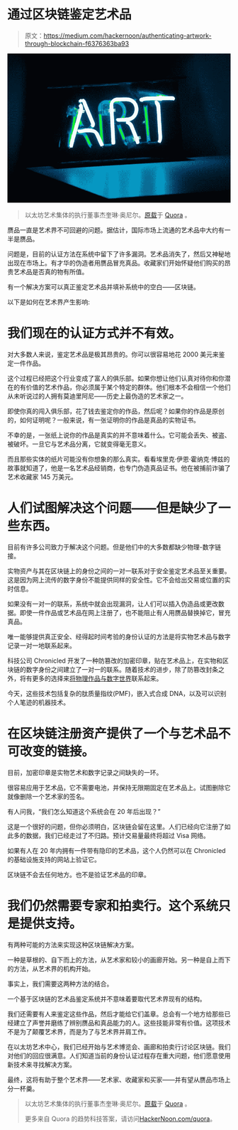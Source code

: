 # 通过区块链鉴定艺术品

> 原文：<https://medium.com/hackernoon/authenticating-artwork-through-blockchain-f6376363ba93>

![](img/030f096bf648090a10d5bfcfed797eef.png)

> 以太坊艺术集体的执行董事杰奎琳·奥尼尔。[原载](https://www.quora.com/How-are-art-and-new-technology-connected/answer/Jacqueline-ONeill-14)于 [Quora](http://quora.com/?ref=hackernoon) 。

赝品一直是艺术界不可回避的问题。据估计，国际市场上流通的艺术品中大约有一半是赝品。

问题是，目前的认证方法在系统中留下了许多漏洞。艺术品消失了，然后又神秘地出现在市场上。有才华的伪造者用赝品冒充真品。收藏家们开始怀疑他们购买的昂贵艺术品是否真的物有所值。

有一个解决方案可以真正鉴定艺术品并填补系统中的空白——区块链。

以下是如何在艺术界产生影响:

# **我们现在的认证方式并不有效。**

对大多数人来说，鉴定艺术品是极其昂贵的。你可以很容易地花 2000 美元来鉴定一件作品。

这个过程已经把这个行业变成了富人的俱乐部。如果你想让他们认真对待你和你潜在的有价值的艺术作品，你必须属于某个特定的群体。他们根本不会相信一个他们从未听说过的人拥有莫迪里阿尼——历史上最伪造的艺术家之一。

即使你真的闯入俱乐部，花了钱去鉴定你的作品，然后呢？如果你的作品是原创的，如何证明呢？一般来说，有一张证明你的作品是真品的实物证书。

不幸的是，一张纸上说你的作品是真实的并不意味着什么。它可能会丢失、被盗、被破坏。一旦它与艺术品分离，它就变得毫无意义。

而且那些实体的纸片可能没有你想象的那么真实。看看埃里克·伊恩·霍纳克·博兹的故事就知道了，他是一名艺术品经销商，也专门伪造真品证书。他在被捕前诈骗了艺术收藏家 145 万美元。

# 人们试图解决这个问题——但是缺少了一些东西。

目前有许多公司致力于解决这个问题。但是他们中的大多数都缺少物理-数字链接。

实物资产与其在区块链上的身份之间的一对一联系对于安全鉴定艺术品至关重要。这是因为网上流传的数字身份不能提供同样的安全性。它不会给出交易或位置的实时信息。

如果没有一对一的联系，系统中就会出现漏洞，让人们可以插入伪造品或更改数据。即使一件作品或艺术品在网上注册了，也不能阻止有人用赝品替换掉它，冒充真品。

唯一能够提供真正安全、经得起时间考验的身份认证的方法是将实物艺术品与数字记录一对一地联系起来。

科技公司 Chronicled 开发了一种防篡改的加密印章，贴在艺术品上，在实物和区块链的数字身份之间建立了一对一的联系。随着技术的进步，除了防篡改封条之外，将有更多的选择来[将物理作品与数字世界](https://www.artsy.net/article/artsy-editorial-these-four-technologies-may-finally-put-an-end-to-art-forgery)联系起来。

今天，这些技术包括复杂的肽质量指纹(PMF)，嵌入式合成 DNA，以及可以识别个人笔迹的机器技术。

# **在区块链注册资产提供了一个与艺术品不可改变的链接。**

目前，加密印章是实物艺术和数字记录之间缺失的一环。

很容易应用于艺术品，它不需要电池，并保持无限期固定在艺术品上。试图删除它就像删除一个艺术家的签名。

有人问我，“我们怎么知道这个系统会在 20 年后出现？”

这是一个很好的问题，但你必须明白，区块链会留在这里。人们已经向它注册了如此多的数据，我们已经走过了不归路。预计交易量最终将超过 Visa 网络。

如果有人在 20 年内拥有一件带有隐印的艺术品，这个人仍然可以在 Chronicled 的基础设施支持的网站上验证它。

区块链不会去任何地方。也不是验证艺术品的印章。

# 我们仍然需要专家和拍卖行。这个系统只是提供支持。

有两种可能的方法来实现这种区块链解决方案。

一种是草根的、自下而上的方法，从艺术家和较小的画廊开始。另一种是自上而下的方法，从艺术界的机构开始。

事实上，我们需要这两种方法的结合。

一个基于区块链的艺术品鉴定系统并不意味着要取代艺术界现有的结构。

我们还需要有人来鉴定这些作品，然后才能给它们盖章。总会有一个地方给那些已经建立了声誉并磨练了辨别赝品和真品能力的人。这些技能非常有价值。这项技术不是为了颠覆艺术界，而是为了与艺术界并肩工作。

在以太坊艺术中心，我们已经开始与艺术博览会、画廊和拍卖行讨论区块链。我们对他们的回应很满意。人们知道当前的身份认证过程存在重大问题，他们愿意使用新技术来寻找解决方案。

最终，这将有助于整个艺术界——艺术家、收藏家和买家——并有望从赝品市场上分一杯羹。

> 以太坊艺术集体的执行董事杰奎琳·奥尼尔。[原载](https://www.quora.com/How-are-art-and-new-technology-connected/answer/Jacqueline-ONeill-14)于 [Quora](http://quora.com/?ref=hackernoon) 。
> 
> 更多来自 Quora 的趋势科技答案，请访问[HackerNoon.com/quora](https://hackernoon.com/quora/home)。